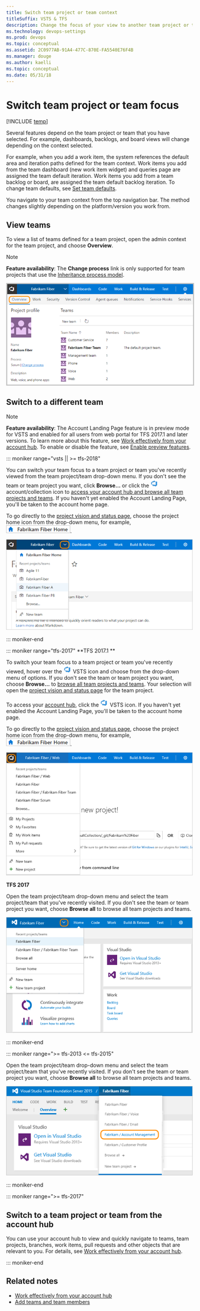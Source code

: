 ```yaml
---
title: Switch team project or team context
titleSuffix: VSTS & TFS
description: Change the focus of your view to another team project or team in Visual Studio Team Services & Team Foundation Server 
ms.technology: devops-settings
ms.prod: devops
ms.topic: conceptual
ms.assetid: 2C0977AB-91A4-477C-870E-FA5540E76F4B
ms.manager: douge
ms.author: kaelli
ms.topic: conceptual
ms.date: 05/31/18 
---
```



# Switch team project or team focus   

[!INCLUDE [temp](../../_shared/version-vsts-tfs-all-versions.md)]

<a id="switch-team-context">  </a>

Several features depend on the team project or team that you have selected. For example, dashboards, backlogs, and board views will change depending on the context selected. 

For example, when you add a work item, the system references the default area and iteration paths defined for the team context. Work items you add from the team dashboard (new work item widget) and queries page are assigned the team default iteration. Work items you add from a team backlog or board, are assigned the team default backlog iteration. To change team defaults, see [Set team defaults](../../work/scale/set-team-defaults.md?toc=/vsts/organizations/settings/toc.json&bc=/vsts/organizations/settings/breadcrumb/toc.json ).  

You navigate to your team context from the top navigation bar. The method changes slightly depending on the platform/version you work from.     

## View teams   

To view a list of teams defined for a team project, open the admin context for the team project, and choose **Overview**.  

>[!NOTE]  
>**Feature availability**: The **Change process** link is only supported for team projects that use the [Inheritance process model](./work/inheritance-process-model.md).  

<img src="../../work/scale/_img/multiple-teams-view-teams.png" alt="Web portal, admin context, team project, Overview page" style="border: 2px solid #C3C3C3;" /> 

## Switch to a different team 

>[!NOTE]  
>**Feature availability**: The Account Landing Page feature is in preview mode for VSTS and enabled for all users from web portal for TFS 2017.1 and later versions. To learn more about this feature, see [Work effectively from your account hub](../../user-guide/account-home-pages.md?toc=/vsts/organizations/settings/toc.json&bc=/vsts/organizations/settings/breadcrumb/toc.json). To enable or disable the feature, see [Enable preview features](../../project/navigation/preview-features.md?toc=/vsts/organizations/settings/toc.json&bc=/vsts/organizations/settings/breadcrumb/toc.json).   

 
::: moniker range="vsts || >= tfs-2018"

<a id="switch-context-team-services" />
 
You can switch your team focus to a team project or team you've recently viewed from the team project/team drop-down menu. If you don't see the team or team project you want, click **Browse&hellip;** or click the ![VSTS icon](_img/switch-team-focus-account-project-page-icon.png) account/collection icon to [access your account hub and browse all team projects and teams](../../user-guide/account-home-pages.md?toc=/vsts/organizations/settings/toc.json&bc=/vsts/organizations/settings/breadcrumb/toc.json). If you haven't yet enabled the Account Landing Page, you'll be taken to the account home page. 

To go directly to the [project vision and status page](../../project/wiki/project-vision-status.md), choose the project home icon from the drop-down menu, for example, ![project home icon](../../_shared/_img/work-web-portal-home-page-icon.png).

![Choose another team from the team project menu](../../_shared/_img/work-web-portal-ts-switch-team-focus.png) 

::: moniker-end

::: moniker range="tfs-2017"
**TFS 2017.1 **
<a id="switch-context-tfs-2017-1" /> 

To switch your team focus to a team project or team you've recently viewed, hover over the ![VSTS icon](_img/switch-team-focus-account-project-page-icon.png) VSTS icon and choose from the drop-down menu of options. If you don't see the team or team project you want, choose **Browse&hellip;** to [browse all team projects and teams](../../user-guide/account-home-pages.md?toc=/vsts/organizations/settings/toc.json&bc=/vsts/organizations/settings/breadcrumb/toc.json). Your selection will open the [project vision and status page](../../project/wiki/project-vision-status.md?toc=/vsts/organizations/settings/toc.json&bc=/vsts/organizations/settings/breadcrumb/toc.json) for the team project.

To access your [account hub](../../user-guide/account-home-pages.md?toc=/vsts/organizations/settings/toc.json&bc=/vsts/organizations/settings/breadcrumb/toc.json), click the ![VSTS icon](_img/switch-team-focus-account-project-page-icon.png) VSTS icon. If you haven't yet enabled the Account Landing Page, you'll be taken to the account home page.  

To go directly to the [project vision and status page](../../project/wiki/project-vision-status.md?toc=/vsts/organizations/settings/toc.json&bc=/vsts/organizations/settings/breadcrumb/toc.json ), choose the project home icon from the drop-down menu, for example, ![project home icon](../../_shared/_img/work-web-portal-home-page-icon.png).

![Choose another team from the team project menu](../../_shared/_img/work-web-portal-tfs-2017-1-switch-team-focus.png) 

**TFS 2017**
<a id="tfs-2017-switch-context" /> 

Open the team project/team drop-down menu and select the team project/team that you've recently visited. If you don't see the team or team project you want, choose **Browse all** to browse all team projects and teams. 

![Choose another team from the team project menu](../../_shared/_img/switch-context-tfs-2017.png) 


::: moniker-end

::: moniker range=">= tfs-2013 <= tfs-2015"

<a id="tfs-2015-switch-context" />

Open the team project/team drop-down menu and select the team project/team that you've recently visited. If you don't see the team or team project you want, choose **Browse all** to browse all team projects and teams. 

![Choose another team from the team project menu](../../_shared/_img/switch-team-project-2.png) 

::: moniker-end

::: moniker range=">= tfs-2017"

## Switch to a team project or team from the account hub 

You can use your account hub to view and quickly navigate to teams, team projects, branches, work items, pull requests and other objects that are relevant to you. For details, see [Work effectively from your account hub](../../user-guide/account-home-pages.md?toc=/vsts/organizations/settings/toc.json&bc=/vsts/organizations/settings/breadcrumb/toc.json).  

::: moniker-end

## Related notes
- [Work effectively from your account hub](../../user-guide/account-home-pages.md?toc=/vsts/organizations/settings/toc.json&bc=/vsts/organizations/settings/breadcrumb/toc.json)
- [Add teams and team members](../../work/scale/multiple-teams.md?toc=/vsts/organizations/settings/toc.json&bc=/vsts/organizations/settings/breadcrumb/toc.json)